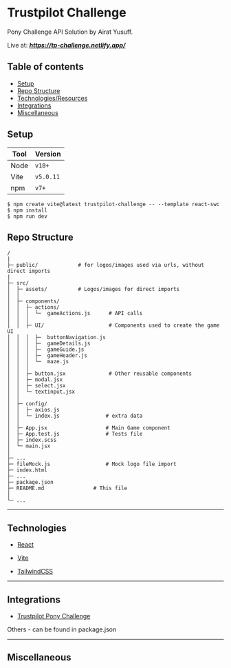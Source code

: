 # Trustpilot Challenge

Pony Challenge API Solution by Airat Yusuff.

Live at: ***https://tp-challenge.netlify.app/***


## Table of contents

- [Setup](#setup)
- [Repo Structure](#repo-structure)
- [Technologies/Resources](#technologies)
- [Integrations](#integrations)
- [Miscellaneous](#miscellaneous)

## Setup

| Tool | Version  |
| ---- | -------- |
| Node | `v18+`   |
| Vite | `v5.0.11`|
| npm  | `v7+`    |

```
$ npm create vite@latest trustpilot-challenge -- --template react-swc
$ npm install
$ npm run dev
```

## Repo Structure
```
/
|
├─ public/             # for logos/images used via urls, without direct imports
|
├─ src/
│  ├─ assets/          # Logos/images for direct imports
│  │
│  ├─ components/
│  │  ├─ actions/
│  │  │  └─  gameActions.js      # API calls
│  │  │
│  │  ├─ UI/                     # Components used to create the game UI             
│  │  │  ├─  buttonNavigation.js
│  │  │  ├─  gameDetails.js
│  │  │  ├─  gameGuide.js
│  │  │  ├─  gameHeader.js
│  │  │  └─  maze.js
│  │  │
│  │  ├─ button.jsx              # Other reusable components
│  │  ├─ modal.jsx
│  │  ├─ select.jsx
│  │  └─ textinput.jsx
│  │
│  ├─ config/
│  │  ├─ axios.js
│  │  └─ index.js               # extra data
│  │
│  ├─ App.jsx                   # Main Game component
│  ├─ App.test.js               # Tests file
│  ├─ index.scss
│  └─ main.jsx
│
├─ ...
├─ fileMock.js                  # Mock logo file import
├─ index.html
├─ ...
├─ package.json             
├─ README.md                # This file
│
└─ ...
```

---

## Technologies

- <a href="https://reactjs.org/" target="_blank">React</a>

- <a href="https://vitejs.dev/" target="_blank">Vite</a>

- <a href="https://tailwindcss.com/docs/installation/" target="_blank">TailwindCSS</a>

---

## Integrations

- <a href="https://ponychallenge.trustpilot.com/index.html" target="_blank">Trustpilot Pony Challenge</a>

Others - can be found in package.json

---

## Miscellaneous

